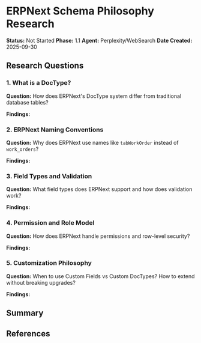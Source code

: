 # ERPNext Schema Philosophy Research

**Status:** Not Started **Phase:** 1.1 **Agent:** Perplexity/WebSearch **Date
Created:** 2025-09-30

## Research Questions

### 1. What is a DocType?

**Question:** How does ERPNext's DocType system differ from traditional database
tables?

**Findings:**

<!-- Agent: Document your findings here -->

### 2. ERPNext Naming Conventions

**Question:** Why does ERPNext use names like `tabWorkOrder` instead of
`work_orders`?

**Findings:**

<!-- Agent: Document naming patterns and rules -->

### 3. Field Types and Validation

**Question:** What field types does ERPNext support and how does validation
work?

**Findings:**

<!-- Agent: List field types and validation mechanisms -->

### 4. Permission and Role Model

**Question:** How does ERPNext handle permissions and row-level security?

**Findings:**

<!-- Agent: Document permission system -->

### 5. Customization Philosophy

**Question:** When to use Custom Fields vs Custom DocTypes? How to extend
without breaking upgrades?

**Findings:**

<!-- Agent: Document customization best practices -->

## Summary

<!-- Agent: Provide executive summary of key takeaways -->

## References

<!-- Agent: List all documentation URLs, blog posts, forum threads consulted -->
